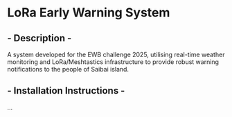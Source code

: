 # LoRa Early Warning System

## - Description -
A system developed for the EWB challenge 2025, utilising real-time weather monitoring and LoRa/Meshtastics infrastructure to provide robust warning notifications to the people of Saibai island.

## - Installation Instructions -
...